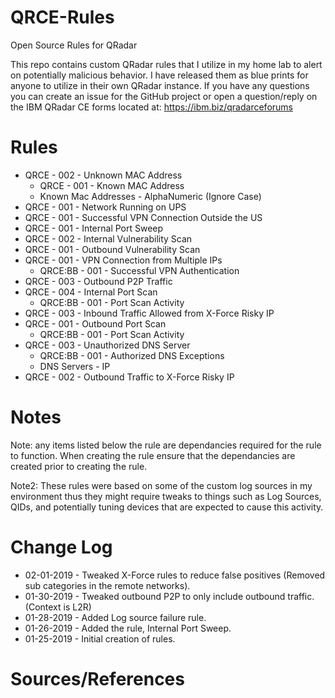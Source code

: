 # QRCE-Rules
Open Source Rules for QRadar

This repo contains custom QRadar rules that I utilize in my home lab to alert on potentially malicious behavior. I have released them as blue prints for anyone to utilize in their own QRadar instance. If you have any questions you can create an issue for the GitHub project or open a question/reply on the IBM QRadar CE forms located at: https://ibm.biz/qradarceforums

# Rules
- QRCE - 002 - Unknown MAC Address
  - QRCE - 001 - Known MAC Address
  - Known Mac Addresses - AlphaNumeric (Ignore Case)
- QRCE - 001 - Network Running on UPS
- QRCE - 001 - Successful VPN Connection Outside the US
- QRCE - 001 - Internal Port Sweep
- QRCE - 002 - Internal Vulnerability Scan
- QRCE - 001 - Outbound Vulnerability Scan
- QRCE - 001 - VPN Connection from Multiple IPs
  - QRCE:BB - 001 - Successful VPN Authentication
- QRCE - 003 - Outbound P2P Traffic
- QRCE - 004 - Internal Port Scan
  - QRCE:BB - 001 - Port Scan Activity
- QRCE - 003 - Inbound Traffic Allowed from X-Force Risky IP
- QRCE - 001 - Outbound Port Scan
  - QRCE:BB - 001 - Port Scan Activity
- QRCE - 003 - Unauthorized DNS Server
  - QRCE:BB - 001 - Authorized DNS Exceptions
  - DNS Servers - IP
- QRCE - 002 - Outbound Traffic to X-Force Risky IP

# Notes
Note: any items listed below the rule are dependancies required for the rule to function. When creating the rule ensure that the dependancies are created prior to creating the rule.

Note2: These rules were based on some of the custom log sources in my environment thus they might require tweaks to things such as Log Sources, QIDs, and potentially tuning devices that are expected to cause this activity.

# Change Log
  - 02-01-2019 - Tweaked X-Force rules to reduce false positives (Removed sub categories in the remote networks).
  - 01-30-2019 - Tweaked outbound P2P to only include outbound traffic. (Context is L2R)
  - 01-28-2019 - Added Log source failure rule.
  - 01-26-2019 - Added the rule, Internal Port Sweep.
  - 01-25-2019 - Initial creation of rules.

# Sources/References
